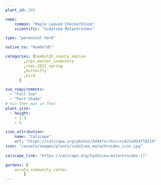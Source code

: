 ```yaml
---
plant_id: 243 

name: 
    common: "Maple Leaved Checkerbloom" 
    scientific: "Sidalcea Malachroides" 

type: "perennial herb"

native_to: "Humboldt"

categories: [humboldt_county_native
        ,cnps_master_inventory
        ,cnps_2022_spring
        ,butterfly
        ,bird
      ]

sun_requirements:
  - "Full Sun"
  - "Part Shade"
# min then max in feet
plant_size:
  - height: 
    - 1.3 
    - 5

icon_attribution: 
    name: "Calscape"
    url: "https://calscape.org/photos/3494?srchcr=sc623e924f78219"
icon: "/assets/images/plants/sidalcea_malachroides_icon.jpg"
 
calscape_link: "https://calscape.org/Sidalcea-malachroides-()"

gardens: [
    arcata_community_center
        ]
---
```








